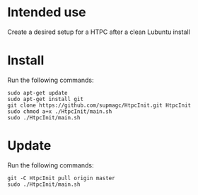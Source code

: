 # Intended use
Create a desired setup for a HTPC after a clean Lubuntu install

# Install
Run the following commands:
```
sudo apt-get update
sudo apt-get install git
git clone https://github.com/supmagc/HtpcInit.git HtpcInit
sudo chmod a+x ./HtpcInit/main.sh
sudo ./HtpcInit/main.sh
```

# Update
Run the following commands:
```
git -C HtpcInit pull origin master
sudo ./HtpcInit/main.sh

```